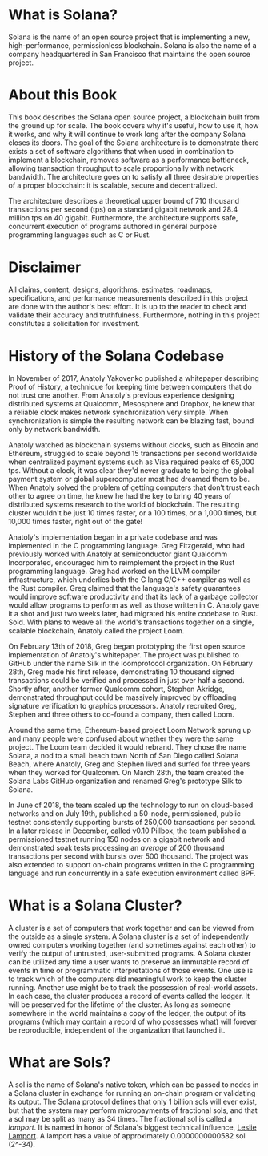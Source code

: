 # What is Solana?

Solana is the name of an open source project that is implementing a new,
high-performance, permissionless blockchain. Solana is also the name of a
company headquartered in San Francisco that maintains the open source project.

# About this Book

This book describes the Solana open source project, a blockchain built from the
ground up for scale. The book covers why it's useful, how to use it, how it
works, and why it will continue to work long after the company Solana closes
its doors. The goal of the Solana architecture is to demonstrate there exists a
set of software algorithms that when used in combination to implement a
blockchain, removes software as a performance bottleneck, allowing transaction
throughput to scale proportionally with network bandwidth. The architecture
goes on to satisfy all three desirable properties of a proper blockchain: 
it is scalable, secure and decentralized.

The architecture describes a theoretical upper bound of 710 thousand
transactions per second (tps) on a standard gigabit network and 28.4 million
tps on 40 gigabit. Furthermore, the architecture supports safe, concurrent
execution of programs authored in general purpose programming languages such as
C or Rust.

# Disclaimer

All claims, content, designs, algorithms, estimates, roadmaps, specifications,
and performance measurements described in this project are done with the
author's best effort. It is up to the reader to check and validate their
accuracy and truthfulness. Furthermore, nothing in this project constitutes a
solicitation for investment.

# History of the Solana Codebase

In November of 2017, Anatoly Yakovenko published a whitepaper describing Proof
of History, a technique for keeping time between computers that do not trust
one another. From Anatoly's previous experience designing distributed systems
at Qualcomm, Mesosphere and Dropbox, he knew that a reliable clock makes
network synchronization very simple. When synchronization is simple the
resulting network can be blazing fast, bound only by network bandwidth.

Anatoly watched as blockchain systems without clocks, such as Bitcoin and
Ethereum, struggled to scale beyond 15 transactions per second worldwide when
centralized payment systems such as Visa required peaks of 65,000 tps. Without a
clock, it was clear they'd never graduate to being the global payment system or
global supercomputer most had dreamed them to be. When Anatoly solved the problem of
getting computers that don’t trust each other to agree on time, he knew he had
the key to bring 40 years of distributed systems research to the world of
blockchain. The resulting cluster wouldn't be just 10 times faster, or a 100
times, or a 1,000 times, but 10,000 times faster, right out of the gate!

Anatoly's implementation began in a private codebase and was implemented in the
C programming language. Greg Fitzgerald, who had previously worked with Anatoly
at semiconductor giant Qualcomm Incorporated, encouraged him to reimplement the
project in the Rust programming language. Greg had worked on the LLVM compiler
infrastructure, which underlies both the C lang C/C++ compiler as well as the
Rust compiler. Greg claimed that the language's safety guarantees would improve
software productivity and that its lack of a garbage collector would allow
programs to perform as well as those written in C.  Anatoly gave it a shot and
just two weeks later, had migrated his entire codebase to Rust. Sold.  With
plans to weave all the world's transactions together on a single, scalable
blockchain, Anatoly called the project Loom.

On February 13th of 2018, Greg began prototyping the first open source
implementation of Anatoly's whitepaper. The project was published to GitHub
under the name Silk in the loomprotocol organization. On February 28th, Greg
made his first release, demonstrating 10 thousand signed transactions could be
verified and processed in just over half a second. Shortly after, another
former Qualcomm cohort, Stephen Akridge, demonstrated throughput could be
massively improved by offloading signature verification to graphics processors.
Anatoly recruited Greg, Stephen and three others to co-found a company, then
called Loom.

Around the same time, Ethereum-based project Loom Network sprung up and many
people were confused about whether they were the same project. The Loom team decided it
would rebrand. They chose the name Solana, a nod to a small beach town North of
San Diego called Solana Beach, where Anatoly, Greg and Stephen lived and surfed
for three years when they worked for Qualcomm. On March 28th, the team created
the Solana Labs GitHub organization and renamed Greg's prototype Silk to
Solana.

In June of 2018, the team scaled up the technology to run on cloud-based
networks and on July 19th, published a 50-node, permissioned, public testnet
consistently supporting bursts of 250,000 transactions per second. In a later release in 
December, called v0.10 Pillbox, the team published a permissioned testnet
running 150 nodes on a gigabit network and demonstrated soak tests processing
an *average* of 200 thousand transactions per second with bursts over 500
thousand. The project was also extended to support on-chain programs written in
the C programming language and run concurrently in a safe execution environment
called BPF. 

# What is a Solana Cluster?

A cluster is a set of computers that work together and can be viewed from the
outside as a single system. A Solana cluster is a set of independently owned
computers working together (and sometimes against each other) to verify the
output of untrusted, user-submitted programs. A Solana cluster can be utilized
any time a user wants to preserve an immutable record of events in time or
programmatic interpretations of those events. One use is to track which of the
computers did meaningful work to keep the cluster running. Another use might be
to track the possession of real-world assets. In each case, the cluster
produces a record of events called the ledger. It will be preserved for the
lifetime of the cluster. As long as someone somewhere in the world maintains a
copy of the ledger, the output of its programs (which may contain a record of
who possesses what) will forever be reproducible, independent of the
organization that launched it.

# What are Sols?

A sol is the name of Solana's native token, which can be passed to nodes in a
Solana cluster in exchange for running an on-chain program or validating its
output. The Solana protocol defines that only 1 billion sols will ever exist,
but that the system may perform micropayments of fractional sols, and that a sol
may be split as many as 34 times. The fractional sol is called a *lamport*. It
is named in honor of Solana's biggest technical influence, [Leslie
Lamport](https://en.wikipedia.org/wiki/Leslie_Lamport). A lamport has a value
of approximately 0.0000000000582 sol (2^-34).
